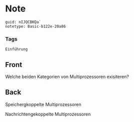 # Note
```
guid: nIJQCBKQa`
notetype: Basic-b122e-20a86
```

### Tags
```
Einführung
```

## Front
Welche beiden Kategorien von Multiprozessoren exisiteren?

## Back
Speichergkoppelte Multiprozessoren<div>Nachrichtengekoppelte Multiprozessoren</div>

